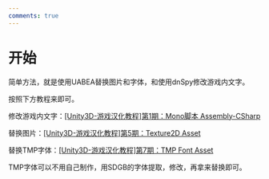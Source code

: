```yaml
---
comments: true
---
```


# 开始

简单方法，就是使用UABEA替换图片和字体，和使用dnSpy修改游戏内文字。

按照下方教程来即可。

修改游戏内文字：[[Unity3D-游戏汉化教程]第1期：Mono脚本 Assembly-CSharp](https://www.bilibili.com/video/BV12K4y1j7w7)

替换图片：[[Unity3D-游戏汉化教程]第5期：Texture2D Asset](https://www.bilibili.com/video/BV1kz4y1y72z)

替换TMP字体：[[Unity3D-游戏汉化教程]第7期：TMP Font Asset](https://www.bilibili.com/video/BV1D5411V7MK)

TMP字体可以不用自己制作，用SDGB的字体提取，修改，再拿来替换即可。